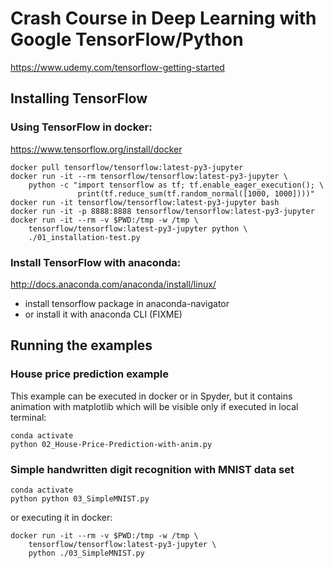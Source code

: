 # Crash Course in Deep Learning with Google TensorFlow/Python

https://www.udemy.com/tensorflow-getting-started

## Installing TensorFlow

### Using TensorFlow in docker:
https://www.tensorflow.org/install/docker
```
docker pull tensorflow/tensorflow:latest-py3-jupyter
docker run -it --rm tensorflow/tensorflow:latest-py3-jupyter \
    python -c "import tensorflow as tf; tf.enable_eager_execution(); \
               print(tf.reduce_sum(tf.random_normal([1000, 1000])))"
docker run -it tensorflow/tensorflow:latest-py3-jupyter bash
docker run -it -p 8888:8888 tensorflow/tensorflow:latest-py3-jupyter
docker run -it --rm -v $PWD:/tmp -w /tmp \
    tensorflow/tensorflow:latest-py3-jupyter python \
    ./01_installation-test.py
```

### Install TensorFlow with anaconda:
http://docs.anaconda.com/anaconda/install/linux/
* install tensorflow package in anaconda-navigator
* or install it with anaconda CLI (FIXME)

## Running the examples

### House price prediction example

This example can be executed in docker or in Spyder,
but it contains animation with matplotlib which will be visible only if executed in local terminal:
```
conda activate
python 02_House-Price-Prediction-with-anim.py
```

### Simple handwritten digit recognition with MNIST data set

```
conda activate
python python 03_SimpleMNIST.py
```
or executing it in docker:
```
docker run -it --rm -v $PWD:/tmp -w /tmp \
    tensorflow/tensorflow:latest-py3-jupyter \
    python ./03_SimpleMNIST.py
```

